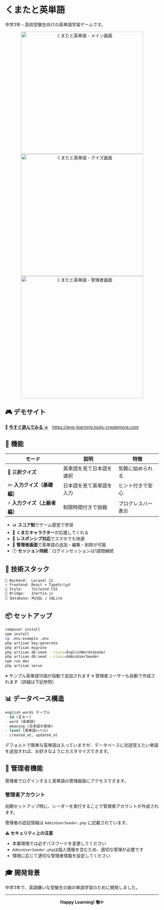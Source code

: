 # くまたと英単語
中学3年・高校受験生向けの英単語学習ゲームです。
<div align="center">

<img src="https://biz.addisteria.com/wp-content/uploads/2025/08/kumata_eitango01.png" alt="くまたと英単語 - メイン画面" width="400">

<img src="https://biz.addisteria.com/wp-content/uploads/2025/08/kumata_eitango02.png" alt="くまたと英単語 - クイズ画面" width="400">

<img src="https://biz.addisteria.com/wp-content/uploads/2025/08/kumata_eitango03.png" alt="くまたと英単語 - 管理者画面" width="400">
</div>

## 🎮 デモサイト

**🌟 [今すぐ遊んでみる →](https://eng-learning.tools-createmore.com/)**　https://eng-learning.tools-createmore.com

## 🎯 機能

| モード | 説明 | 特徴 |
|--------|------|------|
| 🎯 **三択クイズ** | 英単語を見て日本語を選択 | 気軽に始められる |
| ✏️ **入力クイズ（基礎編）** | 日本語を見て英単語を入力 | ヒント付きで安心 |
| ⚡ **入力クイズ（上級者編）** | 制限時間付きで挑戦 | プログレスバー表示 |

- 📊 **スコア制**でゲーム感覚で学習
- 🐻 **くまたキャラクター**が応援してくれる
- 📱 **レスポンシブ対応**でスマホでも快適
- 🔐 **管理者画面**で英単語の追加・編集・削除が可能
- 🕐 **セッション持続**：ログインセッションは1週間継続

## 🚀 技術スタック

```
🔧 Backend:  Laravel 11
⚛️ Frontend: React + TypeScript
🎨 Style:    Tailwind CSS
🔗 Bridge:   Inertia.js
🗄️ Database: MySQL / SQLite
```

## 📦 セットアップ

```bash
composer install
npm install
cp .env.example .env
php artisan key:generate
php artisan migrate
php artisan db:seed --class=EnglishWordsSeeder
php artisan db:seed --class=AdminUserSeeder
npm run dev
php artisan serve
```

※ サンプル英単語10語が自動で追加されます
※ 管理者ユーザーも自動で作成されます（詳細は下記参照）

## 📊 データベース構造

```sql
english_words テーブル
- id (主キー)
- word (英単語)
- meaning (日本語の意味)
- level (英単語レベル）
- created_at, updated_at
```

デフォルトで簡単な英単語は入っていますが、データベースに別途覚えたい単語を追加すれば、お好きなようにカスタマイズできます。

## 👤 管理者機能

管理者でログインすると英単語の管理画面にアクセスできます。

### 管理者アカウント

初期セットアップ時に、シーダーを実行することで管理者アカウントが作成されます。

管理者の認証情報は `AdminUserSeeder.php` に記載されています。

**⚠️ セキュリティ上の注意**
- 本番環境では必ずパスワードを変更してください
- `AdminUserSeeder.php`は個人情報を含むため、適切な管理が必要です
- 環境に応じて適切な管理者情報を設定してください

## 🎓 開発背景

中学3年で、英語嫌いな受験生の娘の単語学習のために開発しました。


---

<div align="center">

**Happy Learning! 📚✨**

</div>
